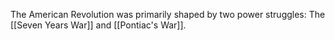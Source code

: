 The American Revolution was primarily shaped by two power struggles: The [[Seven Years War]] and [[Pontiac's War]].

